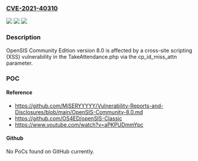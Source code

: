 ### [CVE-2021-40310](https://cve.mitre.org/cgi-bin/cvename.cgi?name=CVE-2021-40310)
![](https://img.shields.io/static/v1?label=Product&message=n%2Fa&color=blue)
![](https://img.shields.io/static/v1?label=Version&message=n%2Fa&color=blue)
![](https://img.shields.io/static/v1?label=Vulnerability&message=n%2Fa&color=brighgreen)

### Description

OpenSIS Community Edition version 8.0 is affected by a cross-site scripting (XSS) vulnerability in the TakeAttendance.php via the cp_id_miss_attn parameter.

### POC

#### Reference
- https://github.com/MiSERYYYYY/Vulnerability-Reports-and-Disclosures/blob/main/OpenSIS-Community-8.0.md
- https://github.com/OS4ED/openSIS-Classic
- https://www.youtube.com/watch?v=aPKPUDmmYpc

#### Github
No PoCs found on GitHub currently.

